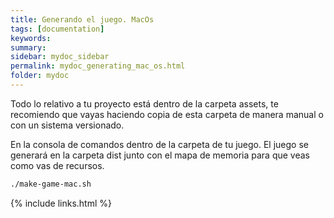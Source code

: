 ```yaml
---
title: Generando el juego. MacOs
tags: [documentation]
keywords:
summary: 
sidebar: mydoc_sidebar
permalink: mydoc_generating_mac_os.html
folder: mydoc
---
```


Todo lo relativo a tu proyecto está dentro de la carpeta assets, te recomiendo que vayas haciendo copia de esta carpeta de manera manual o con un sistema versionado.

En la consola de comandos dentro de la carpeta de tu juego. El juego se generará en la carpeta dist junto con el mapa de memoria para que veas como vas de recursos.

```bash
./make-game-mac.sh
```

{% include links.html %}

